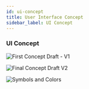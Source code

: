 ```yaml
---
id: ui-concept
title: User Interface Concept
sidebar_label: UI Concept
---
```


### UI Concept

![First Concept Draft - V1](/img/UI_Concept_V1.jpg "Concept V1 - First Draft")

![Final Concept Draft V2](/img/UI_Concept_V2.jpg "Concept V2 - Final Draft" )

![Symbols and Colors](/img/UI_Symbols.jpg "UI - Final Symbols and Colors" )
